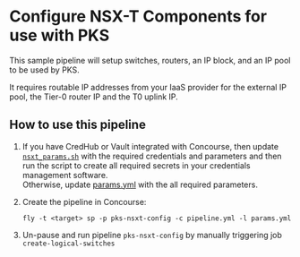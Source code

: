 # Configure NSX-T Components for use with PKS
This sample pipeline will setup switches, routers, an IP block, and an IP pool to be used by PKS.

It requires routable IP addresses from your IaaS provider for the external IP pool, the Tier-0 router IP and the T0 uplink IP.

## How to use this pipeline

1) If you have CredHub or Vault integrated with Concourse, then update [`nsxt_params.sh`](nsxt_params.sh) with the required credentials and parameters and then run the script to create all required secrets in your credentials management software.  
   Otherwise, update [params.yml](params.yml) with the all required parameters.

2) Create the pipeline in Concourse:   

   `fly -t <target> sp -p pks-nsxt-config -c pipeline.yml -l params.yml`

3) Un-pause and run pipeline `pks-nsxt-config` by manually triggering job `create-logical-switches`
